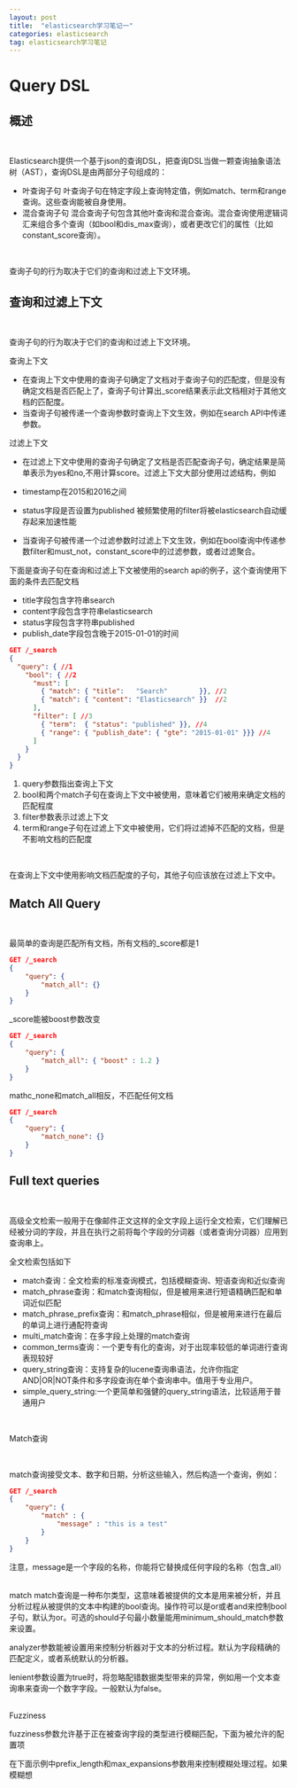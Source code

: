 ```yaml
---
layout: post
title:  "elasticsearch学习笔记一"
categories: elasticsearch
tag: elasticsearch学习笔记
---
```


Query  DSL
=======

概述
-------
<br />

Elasticsearch提供一个基于json的查询DSL，把查询DSL当做一颗查询抽象语法树（AST），查询DSL是由两部分子句组成的：

* 叶查询子句
叶查询子句在特定字段上查询特定值，例如match、term和range查询。这些查询能被自身使用。
* 混合查询子句
混合查询子句包含其他叶查询和混合查询。混合查询使用逻辑词汇来组合多个查询（如bool和dis_max查询），或者更改它们的属性（比如constant_score查询）。

<br />

查询子句的行为取决于它们的查询和过滤上下文环境。

查询和过滤上下文
--------
<br />

查询子句的行为取决于它们的查询和过滤上下文环境。

查询上下文

* 在查询上下文中使用的查询子句确定了文档对于查询子句的匹配度，但是没有确定文档是否匹配上了，查询子句计算出_score结果表示此文档相对于其他文档的匹配度。
* 当查询子句被传递一个查询参数时查询上下文生效，例如在search API中传递参数。

过滤上下文

* 在过滤上下文中使用的查询子句确定了文档是否匹配查询子句，确定结果是简单表示为yes和no,不用计算score。过滤上下文大部分使用过滤结构，例如
* timestamp在2015和2016之间
* status字段是否设置为published
被频繁使用的filter将被elasticsearch自动缓存起来加速性能

* 当查询子句被传递一个过滤参数时过滤上下文生效，例如在bool查询中传递参数filter和must_not，constant_score中的过滤参数，或者过滤聚合。

下面是查询子句在查询和过滤上下文被使用的search api的例子，这个查询使用下面的条件去匹配文档
* title字段包含字符串search
* content字段包含字符串elasticsearch
* status字段包含字符串published
* publish_date字段包含晚于2015-01-01的时间
```json
GET /_search
{
  "query": { //1
    "bool": { //2
      "must": [
        { "match": { "title":   "Search"        }}, //2
        { "match": { "content": "Elasticsearch" }}  //2
      ],
      "filter": [ //3
        { "term":  { "status": "published" }}, //4
        { "range": { "publish_date": { "gte": "2015-01-01" }}} //4
      ]
    }
  }
}
```
1. query参数指出查询上下文
2. bool和两个match子句在查询上下文中被使用，意味着它们被用来确定文档的匹配程度
3. filter参数表示过滤上下文
4. term和range子句在过滤上下文中被使用，它们将过滤掉不匹配的文档，但是不影响文档的匹配度

<br />

在查询上下文中使用影响文档匹配度的子句，其他子句应该放在过滤上下文中。

Match All Query
-------
<br />

最简单的查询是匹配所有文档，所有文档的_score都是1

```json
GET /_search
{
    "query": {
        "match_all": {}
    }
}
```

_score能被boost参数改变

```json
GET /_search
{
    "query": {
        "match_all": { "boost" : 1.2 }
    }
}
```

mathc_none和match_all相反，不匹配任何文档

```json
GET /_search
{
    "query": {
        "match_none": {}
    }
}
```

Full text queries
-------
<br />

高级全文检索一般用于在像邮件正文这样的全文字段上运行全文检索，它们理解已经被分词的字段，并且在执行之前将每个字段的分词器（或者查询分词器）应用到查询串上。

全文检索包括如下
* match查询：全文检索的标准查询模式，包括模糊查询、短语查询和近似查询
* match_phrase查询：和match查询相似，但是被用来进行短语精确匹配和单词近似匹配
* match_phrase_prefix查询：和match_phrase相似，但是被用来进行在最后的单词上进行通配符查询
* multi_match查询：在多字段上处理的match查询
* common_terms查询：一个更专有化的查询，对于出现率较低的单词进行查询表现较好
* query_string查询：支持复杂的lucene查询串语法，允许你指定AND|OR|NOT条件和多字段查询在单个查询串中。值用于专业用户。
* simple_query_string:一个更简单和强健的query_string语法，比较适用于普通用户

<br />

Match查询

<br />

match查询接受文本、数字和日期，分析这些输入，然后构造一个查询，例如：
```json
GET /_search
{
    "query": {
        "match" : {
            "message" : "this is a test"
        }
    }
}
```

注意，message是一个字段的名称，你能将它替换成任何字段的名称（包含_all）

<br />
match
match查询是一种布尔类型，这意味着被提供的文本是用来被分析，并且分析过程从被提供的文本中构建的bool查询。操作符可以是or或者and来控制bool子句，默认为or。可选的should子句最小数量能用minimum_should_match参数来设置。

analyzer参数能被设置用来控制分析器对于文本的分析过程。默认为字段精确的匹配定义，或者系统默认的分析器。

lenient参数设置为true时，将忽略配错数据类型带来的异常，例如用一个文本查询串来查询一个数字字段。一般默认为false。


<br />
Fuzziness

fuzziness参数允许基于正在被查询字段的类型进行模糊匹配，下面为被允许的配置项

在下面示例中prefix_length和max_expansions参数用来控制模糊处理过程。如果模糊想
